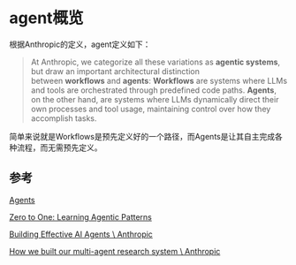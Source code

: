 # agent概览

根据Anthropic的定义，agent定义如下：

>At Anthropic, we categorize all these variations as **agentic systems**, but draw an important architectural distinction between **workflows** and **agents**:
**Workflows** are systems where LLMs and tools are orchestrated through predefined code paths.
**Agents**, on the other hand, are systems where LLMs dynamically direct their own processes and tool usage, maintaining control over how they accomplish tasks.

简单来说就是Workflows是预先定义好的一个路径，而Agents是让其自主完成各种流程，而无需预先定义。

## 参考

[Agents](https://huyenchip.com//2025/01/07/agents.html)

[Zero to One: Learning Agentic Patterns](https://www.philschmid.de/agentic-pattern)

[Building Effective AI Agents \\ Anthropic](https://www.anthropic.com/engineering/building-effective-agents)

[How we built our multi-agent research system \\ Anthropic](https://www.anthropic.com/engineering/built-multi-agent-research-system)
